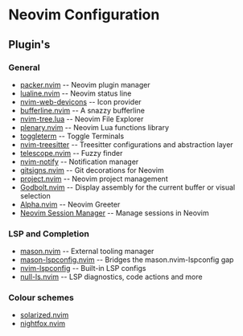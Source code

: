 # Neovim Configuration

## Plugin's

### General 

- [packer.nvim](https://github.com/wbthomason/packer.nvim)                          -- Neovim plugin manager
- [lualine.nvim](https://github.com/nvim-lualine/lualine.nvim)                      -- Neovim status line
- [nvim-web-devicons](https://github.com/kyazdani42/nvim-web-devicons)              -- Icon provider
- [bufferline.nvim](https://github.com/akinsho/bufferline.nvim)                     -- A snazzy bufferline
- [nvim-tree.lua](https://github.com/kyazdani42/nvim-tree.lua)                      -- Neovim File Explorer
- [plenary.nvim](https://github.com/nvim-lua/plenary.nvim)                          -- Neovim Lua functions library
- [toggleterm](https://github.com/akinsho/toggleterm.nvim)                          -- Toggle Terminals
- [nvim-treesitter](https://github.com/nvim-treesitter/nvim-treesitter)             -- Treesitter configurations and abstraction layer
- [telescope.nvim](https://github.com/nvim-telescope/telescope.nvim)                -- Fuzzy finder
- [nvim-notify](https://github.com/rcarriga/nvim-notify)                            -- Notification manager
- [gitsigns.nvim](https://github.com/lewis6991/gitsigns.nvim)                       -- Git decorations for Neovim
- [project.nvim](https://github.com/ahmedkhalf/project.nvim)                        -- Neovim project management
- [Godbolt.nvim](https://github.com/p00f/godbolt.nvim)                              -- Display assembly for the current buffer or visual selection
- [Alpha.nvim](https://github.com/goolord/alpha-nvim)                               -- Neovim Greeter
- [Neovim Session Manager](https://github.com/Shatur/neovim-session-manager)        -- Manage sessions in Neovim 

### LSP and Completion

- [mason.nvim](https://github.com/williamboman/mason.nvim)                          -- External tooling manager
- [mason-lspconfig.nvim](https://github.com/williamboman/mason-lspconfig.nvim)  -- Bridges the mason.nvim-lspconfig gap 
- [nvim-lspconfig](https://github.com/neovim/nvim-lspconfig)                    -- Built-in LSP configs
- [null-ls.nvim](https://github.com/jose-elias-alvarez/null-ls.nvim)                -- LSP diagnostics, code actions and more

### Colour schemes

- [solarized.nvim](https://github.com/shaunsingh/solarized.nvim)
- [nightfox.nvim](https://github.com/edeneast/nightfox.nvim)


